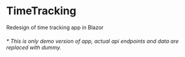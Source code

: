# TimeTracking
Redesign of time tracking app in Blazor 
###### * This is only demo version of app, actual api endpoints and data are replaced with dummy.
